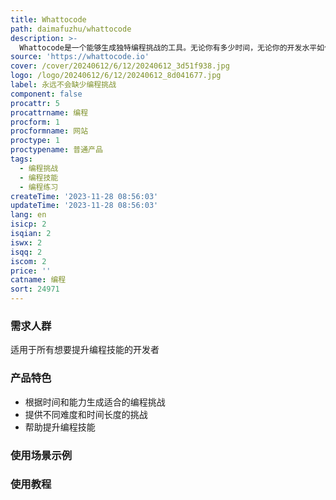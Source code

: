 ```yaml
---
title: Whattocode
path: daimafuzhu/whattocode
description: >-
  Whattocode是一个能够生成独特编程挑战的工具。无论你有多少时间，无论你的开发水平如何，Whattocode都能为你生成一个适合你的编程挑战，帮助你提升编程技能。它提供了不同难度和不同时间长度的编程挑战，让你能够根据自己的时间和能力选择适合的挑战。同时，它还提供了完整的功能介绍、优势、定价等信息，让你更好地了解这个产品。
source: 'https://whattocode.io'
cover: /cover/20240612/6/12/20240612_3d51f938.jpg
logo: /logo/20240612/6/12/20240612_8d041677.jpg
label: 永远不会缺少编程挑战
component: false
procattr: 5
procattrname: 编程
procform: 1
procformname: 网站
proctype: 1
proctypename: 普通产品
tags:
  - 编程挑战
  - 编程技能
  - 编程练习
createTime: '2023-11-28 08:56:03'
updateTime: '2023-11-28 08:56:03'
lang: en
isicp: 2
isqian: 2
iswx: 2
isqq: 2
iscom: 2
price: ''
catname: 编程
sort: 24971
---
```




### 需求人群
适用于所有想要提升编程技能的开发者

### 产品特色
- 根据时间和能力生成适合的编程挑战
- 提供不同难度和时间长度的挑战
- 帮助提升编程技能

### 使用场景示例


### 使用教程


  

